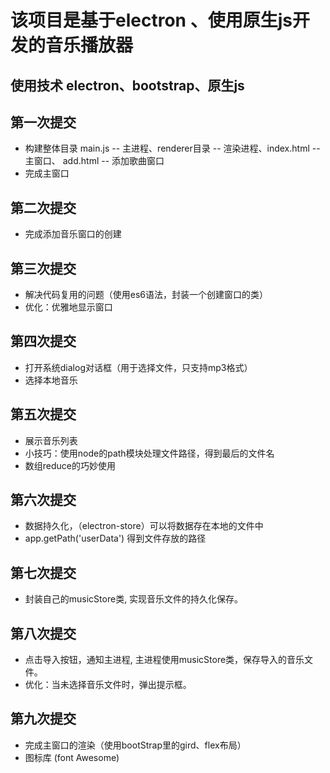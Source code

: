 # 该项目是基于electron 、使用原生js开发的音乐播放器

## 使用技术 electron、bootstrap、原生js

## 第一次提交
+ 构建整体目录  main.js -- 主进程、renderer目录 -- 渲染进程、index.html -- 主窗口、  add.html -- 添加歌曲窗口 
+ 完成主窗口

## 第二次提交
+ 完成添加音乐窗口的创建

## 第三次提交
+ 解决代码复用的问题（使用es6语法，封装一个创建窗口的类）
+ 优化：优雅地显示窗口

## 第四次提交
+ 打开系统dialog对话框（用于选择文件，只支持mp3格式）
+ 选择本地音乐

## 第五次提交
+ 展示音乐列表
+ 小技巧：使用node的path模块处理文件路径，得到最后的文件名
+ 数组reduce的巧妙使用

## 第六次提交
+ 数据持久化，（electron-store）可以将数据存在本地的文件中
+ app.getPath('userData') 得到文件存放的路径

## 第七次提交
+ 封装自己的musicStore类, 实现音乐文件的持久化保存。

## 第八次提交
+ 点击导入按钮，通知主进程, 主进程使用musicStore类，保存导入的音乐文件。
+ 优化：当未选择音乐文件时，弹出提示框。

## 第九次提交
+ 完成主窗口的渲染（使用bootStrap里的gird、flex布局）
+ 图标库 (font  Awesome)